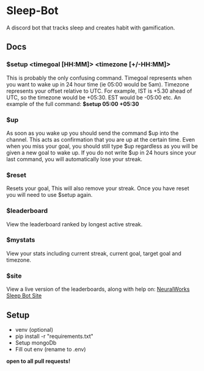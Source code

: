 # Sleep-Bot

A discord bot that tracks sleep and creates habit with gamification.

## Docs

### $setup <timegoal [HH:MM]> <timezone [+/-HH:MM]>   
This is probably the only confusing command. Timegoal represents when you want to wake up in 24 hour time (ie 05:00 would be 5am). Timezone represents your offset relative to UTC. For example, IST is +5.30 ahead of UTC, so the timezone would be +05:30. EST would be -05:00 etc. An example of the full command: **$setup 05:00 +05:30** 

### $up  
As soon as you wake up you should send the command $up into the channel. This acts as confirmation that you are up at the certain time. Even when you miss your goal, you should still type $up regardless as you will be given a new goal to wake up. If you do not write $up in 24 hours since your last command, you will automatically lose your streak.  

### $reset  
Resets your goal, This will also remove your streak. Once you have reset you will need to use $setup again.

### $leaderboard   
View the leaderboard ranked by longest active streak.  

### $mystats  
View your stats including current streak, current goal, target goal and timezone.  

### $site  
View a live version of the leaderboards, along with help on: [NeuralWorks Sleep Bot Site](https://neuralworks.group/Sleep-Bot/)  

## Setup  
- venv (optional)
- pip install -r "requirements.txt"
- Setup mongoDb
- Fill out env (rename to .env)

__open to all pull requests!__
